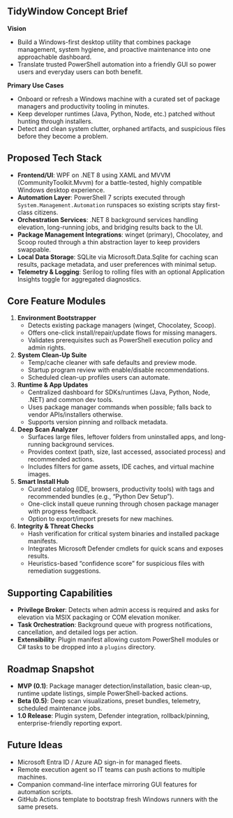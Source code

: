 ## TidyWindow Concept Brief

**Vision**

- Build a Windows-first desktop utility that combines package management, system hygiene, and proactive maintenance into one approachable dashboard.
- Translate trusted PowerShell automation into a friendly GUI so power users and everyday users can both benefit.

**Primary Use Cases**

- Onboard or refresh a Windows machine with a curated set of package managers and productivity tooling in minutes.
- Keep developer runtimes (Java, Python, Node, etc.) patched without hunting through installers.
- Detect and clean system clutter, orphaned artifacts, and suspicious files before they become a problem.

## Proposed Tech Stack

- **Frontend/UI**: WPF on .NET 8 using XAML and MVVM (CommunityToolkit.Mvvm) for a battle-tested, highly compatible Windows desktop experience.
- **Automation Layer**: PowerShell 7 scripts executed through `System.Management.Automation` runspaces so existing scripts stay first-class citizens.
- **Orchestration Services**: .NET 8 background services handling elevation, long-running jobs, and bridging results back to the UI.
- **Package Management Integrations**: winget (primary), Chocolatey, and Scoop routed through a thin abstraction layer to keep providers swappable.
- **Local Data Storage**: SQLite via Microsoft.Data.Sqlite for caching scan results, package metadata, and user preferences with minimal setup.
- **Telemetry & Logging**: Serilog to rolling files with an optional Application Insights toggle for aggregated diagnostics.

## Core Feature Modules

1. **Environment Bootstrapper**
   - Detects existing package managers (winget, Chocolatey, Scoop).
   - Offers one-click install/repair/update flows for missing managers.
   - Validates prerequisites such as PowerShell execution policy and admin rights.
2. **System Clean-Up Suite**
   - Temp/cache cleaner with safe defaults and preview mode.
   - Startup program review with enable/disable recommendations.
   - Scheduled clean-up profiles users can automate.
3. **Runtime & App Updates**
   - Centralized dashboard for SDKs/runtimes (Java, Python, Node, .NET) and common dev tools.
   - Uses package manager commands when possible; falls back to vendor APIs/installers otherwise.
   - Supports version pinning and rollback metadata.
4. **Deep Scan Analyzer**
   - Surfaces large files, leftover folders from uninstalled apps, and long-running background services.
   - Provides context (path, size, last accessed, associated process) and recommended actions.
   - Includes filters for game assets, IDE caches, and virtual machine images.
5. **Smart Install Hub**
   - Curated catalog (IDE, browsers, productivity tools) with tags and recommended bundles (e.g., “Python Dev Setup”).
   - One-click install queue running through chosen package manager with progress feedback.
   - Option to export/import presets for new machines.
6. **Integrity & Threat Checks**
   - Hash verification for critical system binaries and installed package manifests.
   - Integrates Microsoft Defender cmdlets for quick scans and exposes results.
   - Heuristics-based “confidence score” for suspicious files with remediation suggestions.

## Supporting Capabilities

- **Privilege Broker**: Detects when admin access is required and asks for elevation via MSIX packaging or COM elevation moniker.
- **Task Orchestration**: Background queue with progress notifications, cancellation, and detailed logs per action.
- **Extensibility**: Plugin manifest allowing custom PowerShell modules or C# tasks to be dropped into a `plugins` directory.

## Roadmap Snapshot

- **MVP (0.1)**: Package manager detection/installation, basic clean-up, runtime update listings, simple PowerShell-backed actions.
- **Beta (0.5)**: Deep scan visualizations, preset bundles, telemetry, scheduled maintenance jobs.
- **1.0 Release**: Plugin system, Defender integration, rollback/pinning, enterprise-friendly reporting export.

## Future Ideas

- Microsoft Entra ID / Azure AD sign-in for managed fleets.
- Remote execution agent so IT teams can push actions to multiple machines.
- Companion command-line interface mirroring GUI features for automation scripts.
- GitHub Actions template to bootstrap fresh Windows runners with the same presets.
